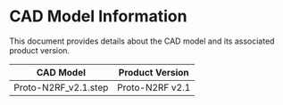 # CAD Model Information

This document provides details about the CAD model and its associated product version.

| CAD Model            | Product Version |
|----------------------|-----------------|
| Proto-N2RF_v2.1.step | Proto-N2RF v2.1 |